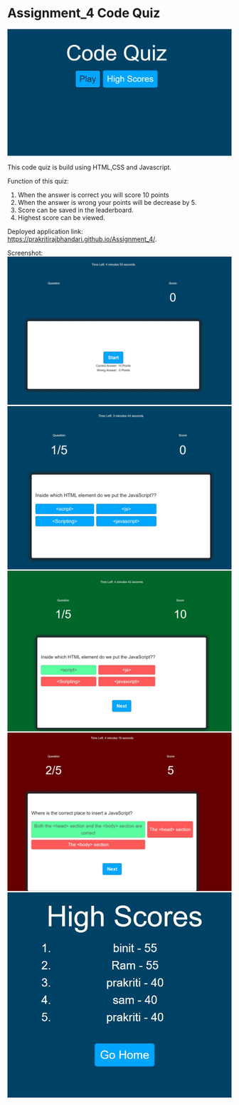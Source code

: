 # Assignment_4 Code Quiz

![](./images/Home.png)

This code quiz is build using HTML,CSS and Javascript.

Function of this quiz:

1. When the answer is correct you will score 10 points
2. When the answer is wrong your points will be decrease by 5.
3. Score can be saved in the leaderboard.
4. Highest score can be viewed.

Deployed application link: https://prakritirajbhandari.github.io/Assignment_4/.

Screenshot:
![](./images/game.png)
![](./images/game1.png)
![](./images/correct.png)
![](./images/wrong.png)
![](./images/score.png)
